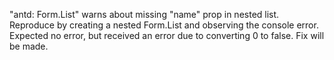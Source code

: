 "antd: Form.List" warns about missing "name" prop in nested list. Reproduce by creating a nested Form.List and observing the console error. Expected no error, but received an error due to converting 0 to false. Fix will be made.
